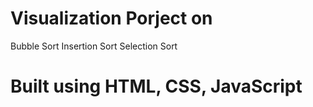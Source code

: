 # Visualization Porject on
Bubble Sort
Insertion Sort
Selection Sort

# Built using HTML, CSS, JavaScript
